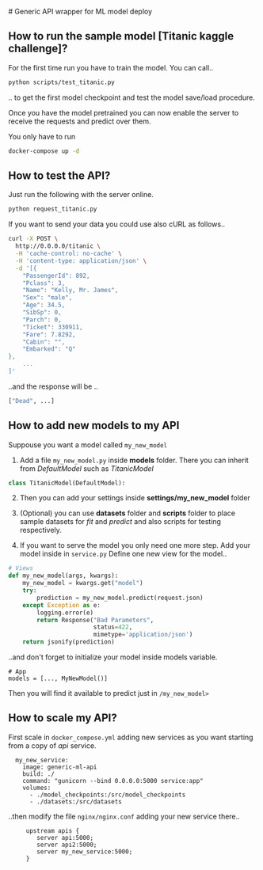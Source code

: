# Generic API wrapper for ML model deploy

## How to run the sample model [Titanic kaggle challenge]?
For the first time run you have to train the model. You can call..

```bash 
python scripts/test_titanic.py
```
.. to get the first model checkpoint and test the model save/load procedure.

Once you have the model pretrained you can now enable the server to receive the
requests and predict over them.

You only have to run

```bash
docker-compose up -d
```

## How to test the API?
Just run the following with the server online.
```bash
python request_titanic.py
```

If you want to send your data you could use also cURL as follows..
```bash
curl -X POST \
  http://0.0.0.0/titanic \
  -H 'cache-control: no-cache' \
  -H 'content-type: application/json' \
  -d '[{
    "PassengerId": 892,
    "Pclass": 3,
    "Name": "Kelly, Mr. James",
    "Sex": "male",
    "Age": 34.5,
    "SibSp": 0,
    "Parch": 0,
    "Ticket": 330911,
    "Fare": 7.8292,
    "Cabin": "",
    "Embarked": "Q"
},
    ...
]'
```

..and the response will be ..

```bash
["Dead", ...]
```

## How to add new models to my API
Suppouse you want a model called `my_new_model`

1) Add a file `my_new_model.py` inside __models__ folder. There you can inherit 
from _DefaultModel_ such as _TitanicModel_ 
```python
class TitanicModel(DefaultModel):
```

2) Then you can add your settings inside __settings/my_new_model__ folder

3) (Optional) you can use __datasets__ folder and __scripts__ folder to place 
sample datasets for *fit* and *predict* and also scripts for testing 
respectively.

4) If you want to serve the model you only need one more step. 
Add your model inside in `service.py` 
Define one new view for the model..
```python
# Views
def my_new_model(args, kwargs):
    my_new_model = kwargs.get("model")
    try:
        prediction = my_new_model.predict(request.json)
    except Exception as e:
        logging.error(e)
        return Response("Bad Parameters",
                        status=422,
                        mimetype='application/json')
    return jsonify(prediction)
```

..and don't forget to initialize your model inside models variable.
```
# App
models = [..., MyNewModel()]
```

Then you will find it available to predict just in `/my_new_model>`


## How to scale my API?
First scale in `docker_compose.yml` adding new services as you want starting 
from a copy of *api* service.
```
  my_new_service:
    image: generic-ml-api
    build: ./
    command: "gunicorn --bind 0.0.0.0:5000 service:app"
    volumes: 
      - ./model_checkpoints:/src/model_checkpoints
      - ./datasets:/src/datasets
```

..then modify the file `nginx/nginx.conf` adding your new service there..

```
     upstream apis {
        server api:5000;
        server api2:5000;
        server my_new_service:5000;
     }

```
